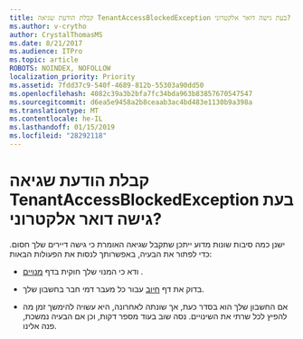 ```yaml
---
title: קבלת הודעת שגיאה TenantAccessBlockedException בעת גישה דואר אלקטרוני?
ms.author: v-crytho
author: CrystalThomasMS
ms.date: 8/21/2017
ms.audience: ITPro
ms.topic: article
ROBOTS: NOINDEX, NOFOLLOW
localization_priority: Priority
ms.assetid: 7fdd37c9-540f-4689-812b-55303a90dd50
ms.openlocfilehash: 4082c39a3b2bfa7fc34bda963b83857670547547
ms.sourcegitcommit: d6ea5e9458a2b8ceaab3ac4bd483e1130b9a398a
ms.translationtype: MT
ms.contentlocale: he-IL
ms.lasthandoff: 01/15/2019
ms.locfileid: "28292118"
---
```

# <a name="getting-a-tenantaccessblockedexception-error-when-accessing-email"></a>קבלת הודעת שגיאה TenantAccessBlockedException בעת גישה דואר אלקטרוני?

ישנן כמה סיבות שונות מדוע ייתכן שתקבל שגיאה האומרת כי גישה דיירים שלך חסום. כדי לפתור את הבעיה, באפשרותך לנסות את הפעולות הבאות:
  
- ודא כי המנוי שלך חוקית בדף [מנויים](https://support.office.com/article/https://portal.office.com/adminportal/home.aspx#/subscriptions) . 
    
- בדוק את דף [חיוב](https://support.office.com/article/https://portal.office.com/adminportal/home.aspx#/billoverview) עבור כל מעבר דמי חבר בחשבון שלך. 
    
- אם החשבון שלך הוא בסדר כעת, אך שונתה לאחרונה, היא עשויה להימשך זמן מה להפיץ לכל שרתי את השינויים. נסה שוב בעוד מספר דקות, וכן אם הבעיה נמשכת, פנה אלינו.
    

